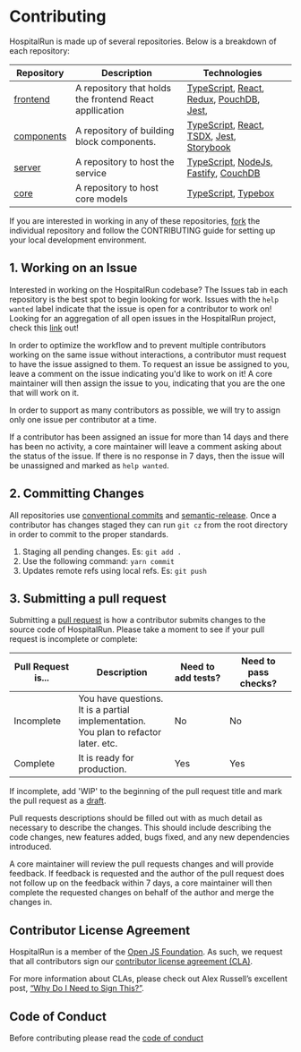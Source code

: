 # Contributing

HospitalRun is made up of several repositories. Below is a breakdown of each repository: 

| Repository                                                                                          | Description                                             | Technologies                                                                                                                                                                                  |   |
|-----------------------------------------------------------------------------------------------------|---------------------------------------------------------|-----------------------------------------------------------------------------------------------------------------------------------------------------------------------------------------------|---|
| [frontend](https://github.com/HospitalRun/hospitalrun-frontend/blob/master/.github/CONTRIBUTING.md) | A repository that holds the frontend React appllication | [TypeScript](https://www.typescriptlang.org/), [React](https://reactjs.org/), [Redux](https://react-redux.js.org/), [PouchDB](https://pouchdb.com/), [Jest](https://jestjs.io/),              |   |
| [components](https://github.com/HospitalRun/components/blob/master/.github/CONTRIBUTING.md)         | A repository of building block components.              | [TypeScript](https://www.typescriptlang.org/), [React](https://reactjs.org/), [TSDX](https://github.com/jaredpalmer/tsdx), [Jest](https://jestjs.io/), [Storybook](https://storybook.js.org/) |   |
| [server](https://github.com/HospitalRun/hospitalrun-server/blob/master/.github/CONTRIBUTING.md)     | A repository to host the service                        | [TypeScript](https://www.typescriptlang.org/), [NodeJs](https://nodejs.org/en/), [Fastify](https://www.fastify.io/), [CouchDB](https://couchdb.apache.org/)                                   |   |
| [core](https://github.com/HospitalRun/hospitalrun-core/blob/master/.github/CONTRIBUTING.md)         | A repository to host core models                        | [TypeScript](https://www.typescriptlang.org/), [Typebox](https://github.com/sinclairzx81/typebox)                                                                                             |   |typebox)                                                                                             |   |

If you are interested in working in any of these repositories, [fork](https://help.github.com/en/github/getting-started-with-github/fork-a-repo) the individual repository and follow the CONTRIBUTING guide for setting up your local development environment.

## 1. Working on an Issue

Interested in working on the HospitalRun codebase? The Issues tab in each repository is the best spot to begin looking for work. Issues with the `help wanted` label indicate that the issue is open for a contributor to work on! Looking for an aggregation of all open issues in the HospitalRun project, check this [link](https://hospitalrun.github.io/ubersicht/?showOpen=true&showClosed=false&showCommented=true&showUncommented=true&showIssues=true&showPullRequests=true&last24Hours=false&repos=null&labels=null&milestones=null&usernames=null#hospitalrun) out!

In order to optimize the workflow and to prevent multiple contributors working on the same issue without interactions, a contributor must request to have the issue assigned to them. To request an issue be assigned to you, leave a comment on the issue indicating you'd like to work on it! A core maintainer will then assign the issue to you, indicating that you are the one that will work on it.

In order to support as many contributors as possible, we will try to assign only one issue per contributor at a time.

If a contributor has been assigned an issue for more than 14 days and there has been no activity, a core maintainer will leave a comment asking about the status of the issue. If there is no response in 7 days, then the issue will be unassigned and marked as `help wanted`.

## 2. Committing Changes

All repositories use [conventional commits](https://github.com/Landish/cz-gitmoji) and [semantic-release](https://github.com/momocow/semantic-release-gitmoji). Once a contributor has changes staged they can run `git cz` from the root directory in order to commit to the proper standards.

1. Staging all pending changes. Es: `git add .`
2. Use the following command: `yarn commit`
3. Updates remote refs using local refs. Es: `git push`

## 3. Submitting a pull request

Submitting a [pull request](https://help.github.com/en/github/collaborating-with-issues-and-pull-requests/creating-a-pull-request) is how a contributor submits changes to the source code of HospitalRun. Please take a moment to see if your pull request is incomplete or complete:

| Pull Request is... | Description | Need to add tests? | Need to pass checks? |
| --- | --- | --- | --- |
| Incomplete | You have questions.<br>It is a partial implementation.<br>You plan to refactor later. etc. | No | No |
| Complete | It is ready for production. | Yes | Yes |

If incomplete, add 'WIP' to the beginning of the pull request title and mark the pull request as a [draft](https://help.github.com/en/github/collaborating-with-issues-and-pull-requests/about-pull-requests#draft-pull-requests).

Pull requests descriptions should be filled out with as much detail as necessary to describe the changes. This should include describing the code changes, new features added, bugs fixed, and any new dependencies introduced.  

A core maintainer will review the pull requests changes and will provide feedback. If feedback is requested and the author of the pull request does not follow up on the feedback within 7 days, a core maintainer will then complete the requested changes on behalf of the author and merge the changes in.

## Contributor License Agreement

HospitalRun is a member of the [Open JS Foundation](https://openjsf.org/).
As such, we request that all contributors sign our
[contributor license agreement (CLA)](https://openjsf.org/about/the-openjs-foundation-cla/).

For more information about CLAs, please check out Alex Russell’s excellent post,
[“Why Do I Need to Sign This?”](https://infrequently.org/2008/06/why-do-i-need-to-sign-this/).

## Code of Conduct

Before contributing please read the [code of conduct](https://github.com/HospitalRun/hospitalrun/blob/master/.github/CODE_OF_CONDUCT.md)
